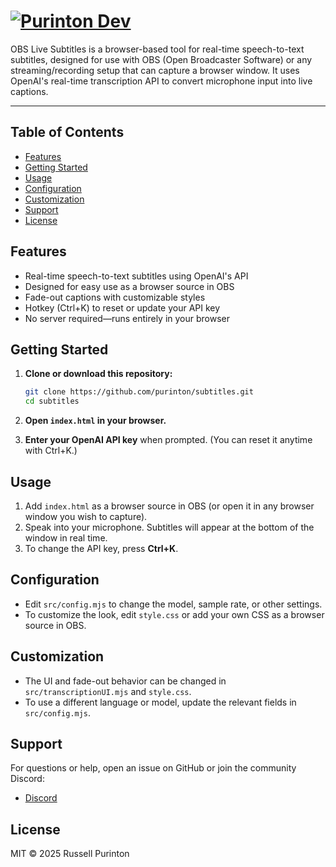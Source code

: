 # [![Purinton Dev](https://purinton.us/logos/brand.png)](https://discord.gg/QSBxQnX7PF)

OBS Live Subtitles is a browser-based tool for real-time speech-to-text subtitles, designed for use with OBS (Open Broadcaster Software) or any streaming/recording setup that can capture a browser window. It uses OpenAI's real-time transcription API to convert microphone input into live captions.

---

## Table of Contents

- [Features](#features)
- [Getting Started](#getting-started)
- [Usage](#usage)
- [Configuration](#configuration)
- [Customization](#customization)
- [Support](#support)
- [License](#license)

## Features

- Real-time speech-to-text subtitles using OpenAI's API
- Designed for easy use as a browser source in OBS
- Fade-out captions with customizable styles
- Hotkey (Ctrl+K) to reset or update your API key
- No server required—runs entirely in your browser

## Getting Started

1. **Clone or download this repository:**

   ```bash
   git clone https://github.com/purinton/subtitles.git
   cd subtitles
   ```

2. **Open `index.html` in your browser.**

3. **Enter your OpenAI API key** when prompted. (You can reset it anytime with Ctrl+K.)

## Usage

1. Add `index.html` as a browser source in OBS (or open it in any browser window you wish to capture).
2. Speak into your microphone. Subtitles will appear at the bottom of the window in real time.
3. To change the API key, press **Ctrl+K**.

## Configuration

- Edit `src/config.mjs` to change the model, sample rate, or other settings.
- To customize the look, edit `style.css` or add your own CSS as a browser source in OBS.

## Customization

- The UI and fade-out behavior can be changed in `src/transcriptionUI.mjs` and `style.css`.
- To use a different language or model, update the relevant fields in `src/config.mjs`.

## Support

For questions or help, open an issue on GitHub or join the community Discord:

- [Discord](https://discord.gg/QSBxQnX7PF)

## License

MIT © 2025 Russell Purinton
